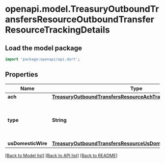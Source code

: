 # openapi.model.TreasuryOutboundTransfersResourceOutboundTransferResourceTrackingDetails

## Load the model package
```dart
import 'package:openapi/api.dart';
```

## Properties
Name | Type | Description | Notes
------------ | ------------- | ------------- | -------------
**ach** | [**TreasuryOutboundTransfersResourceAchTrackingDetails**](TreasuryOutboundTransfersResourceAchTrackingDetails.md) |  | [optional] 
**type** | **String** | The US bank account network used to send funds. | 
**usDomesticWire** | [**TreasuryOutboundTransfersResourceUsDomesticWireTrackingDetails**](TreasuryOutboundTransfersResourceUsDomesticWireTrackingDetails.md) |  | [optional] 

[[Back to Model list]](../README.md#documentation-for-models) [[Back to API list]](../README.md#documentation-for-api-endpoints) [[Back to README]](../README.md)


